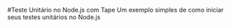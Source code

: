 #Teste Unitário no Node.js com Tape
    Um exemplo simples de como iniciar seus testes unitários no Node.js